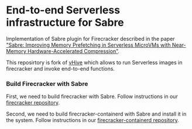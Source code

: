 # End-to-end Serverless infrastructure for Sabre

Implementation of Sabre plugin for Firecracker described in the paper ["Sabre: Improving Memory Prefetching in Serverless MicroVMs with Near-Memory Hardware-Accelerated Compression"]().

This reposirtory is fork of [vHive](https://github.com/vhive-serverless/vHive) which allows to run Serverless images in firecracker and invoke end-to-end functions.

### Build Firecracker with Sabre

First, we need to build firecracker with Sabre. Follow instructions in our [firecracker repository](https://github.com/barabanshek/firecracker/tree/sabre/sabre).

Second, we need to build firecracker-containerd with Sabre and install it in the system. Follow instructions in our [firecracker-containerd repository](https://github.com/barabanshek/firecracker-containerd/tree/sabre/sabre).

